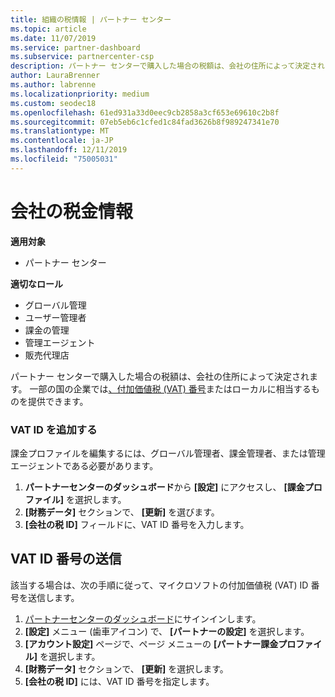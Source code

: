 ```yaml
---
title: 組織の税情報 | パートナー センター
ms.topic: article
ms.date: 11/07/2019
ms.service: partner-dashboard
ms.subservice: partnercenter-csp
description: パートナー センターで購入した場合の税額は、会社の住所によって決定されます。 一部の国では、企業が VAT 番号またはそれに相当するものをシステムに入力できます。
author: LauraBrenner
ms.author: labrenne
ms.localizationpriority: medium
ms.custom: seodec18
ms.openlocfilehash: 61ed931a33d0eec9cb2858a3cf653e69610c2b8f
ms.sourcegitcommit: 07eb5eb6c1cfed1c84fad3626b8f989247341e70
ms.translationtype: MT
ms.contentlocale: ja-JP
ms.lasthandoff: 12/11/2019
ms.locfileid: "75005031"
---
```

# <a name="company-tax-information"></a>会社の税金情報

**適用対象**

- パートナー センター

**適切なロール**
-   グローバル管理
-   ユーザー管理者
-   課金の管理
-   管理エージェント
-   販売代理店

パートナー センターで購入した場合の税額は、会社の住所によって決定されます。 一部の国の企業では[、付加価値税 (VAT) 番号](#submit-vat-id-number)またはローカルに相当するものを提供できます。

### <a name="add-your-vat-id"></a>VAT ID を追加する

課金プロファイルを編集するには、グローバル管理者、課金管理者、または管理エージェントである必要があります。

1.  **パートナーセンターのダッシュボード**から **[設定]** にアクセスし、 **[課金プロファイル]** を選択します。
2.  **[財務データ]** セクションで、 **[更新]** を選びます。
3.  **[会社の税 ID]** フィールドに、VAT ID 番号を入力します。

## <a name="submit-vat-id-number"></a>VAT ID 番号の送信

該当する場合は、次の手順に従って、マイクロソフトの付加価値税 (VAT) ID 番号を送信します。

1. [パートナーセンターのダッシュボード](https://partner.microsoft.com/dashboard/)にサインインします。
2. **[設定]** メニュー (歯車アイコン) で、 **[パートナーの設定]** を選択します。
3. **[アカウント設定]** ページで、ページ メニューの **[パートナー課金プロファイル]** を選択します。
4. **[財務データ]** セクションで、 **[更新]** を選択します。
5. **[会社の税 ID]** には、VAT ID 番号を指定します。
